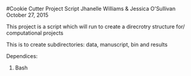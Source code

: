 
#Cookie Cutter Project Script
Jhanelle Williams & Jessica O'Sullivan October 27, 2015

This project is a script which will run to create a direcrotry structure for/
computational projects

This is to create subdirectories: data, manuscript, bin and results

Dependices:
1. Bash


